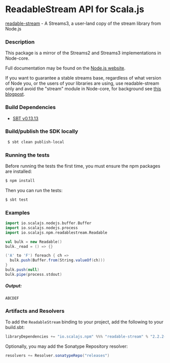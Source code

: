 ReadableStream API for Scala.js
================================
[readable-stream](https://www.npmjs.com/package/readable-stream) - A Streams3, a user-land copy of the stream library from Node.js

### Description

This package is a mirror of the Streams2 and Streams3 implementations in Node-core.

Full documentation may be found on the [Node.js website](https://nodejs.org/dist/v7.4.0/docs/api/).

If you want to guarantee a stable streams base, regardless of what version of Node you, or the users of your 
libraries are using, use readable-stream only and avoid the "stream" module in Node-core, for background see 
[this blogpost](https://r.va.gg/2014/06/why-i-dont-use-nodes-core-stream-module.html).

### Build Dependencies

* [SBT v0.13.13](http://www.scala-sbt.org/download.html)

### Build/publish the SDK locally

```bash
 $ sbt clean publish-local
```

### Running the tests

Before running the tests the first time, you must ensure the npm packages are installed:

```bash
$ npm install
```

Then you can run the tests:

```bash
$ sbt test
```

### Examples

```scala
import io.scalajs.nodejs.buffer.Buffer
import io.scalajs.nodejs.process
import io.scalajs.npm.readablestream.Readable

val bulk = new Readable()
bulk._read = () => {}

('A' to 'F') foreach { ch =>
  bulk.push(Buffer.from(String.valueOf(ch)))
}
bulk.push(null)
bulk.pipe(process.stdout)
```

##### Output:

```text
ABCDEF
```

### Artifacts and Resolvers

To add the `ReadableStream` binding to your project, add the following to your build.sbt:  

```sbt
libraryDependencies += "io.scalajs.npm" %%% "readable-stream" % "2.2.2-2"
```

Optionally, you may add the Sonatype Repository resolver:

```sbt   
resolvers += Resolver.sonatypeRepo("releases") 